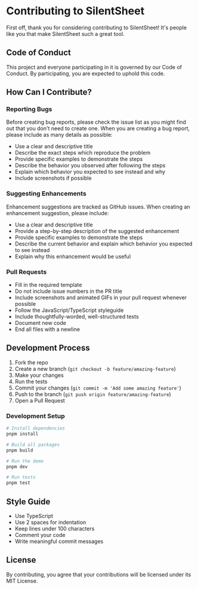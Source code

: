 # Contributing to SilentSheet

First off, thank you for considering contributing to SilentSheet! It's people like you that make SilentSheet such a great tool.

## Code of Conduct

This project and everyone participating in it is governed by our Code of Conduct. By participating, you are expected to uphold this code.

## How Can I Contribute?

### Reporting Bugs

Before creating bug reports, please check the issue list as you might find out that you don't need to create one. When you are creating a bug report, please include as many details as possible:

* Use a clear and descriptive title
* Describe the exact steps which reproduce the problem
* Provide specific examples to demonstrate the steps
* Describe the behavior you observed after following the steps
* Explain which behavior you expected to see instead and why
* Include screenshots if possible

### Suggesting Enhancements

Enhancement suggestions are tracked as GitHub issues. When creating an enhancement suggestion, please include:

* Use a clear and descriptive title
* Provide a step-by-step description of the suggested enhancement
* Provide specific examples to demonstrate the steps
* Describe the current behavior and explain which behavior you expected to see instead
* Explain why this enhancement would be useful

### Pull Requests

* Fill in the required template
* Do not include issue numbers in the PR title
* Include screenshots and animated GIFs in your pull request whenever possible
* Follow the JavaScript/TypeScript styleguide
* Include thoughtfully-worded, well-structured tests
* Document new code
* End all files with a newline

## Development Process

1. Fork the repo
2. Create a new branch (`git checkout -b feature/amazing-feature`)
3. Make your changes
4. Run the tests
5. Commit your changes (`git commit -m 'Add some amazing feature'`)
6. Push to the branch (`git push origin feature/amazing-feature`)
7. Open a Pull Request

### Development Setup

```bash
# Install dependencies
pnpm install

# Build all packages
pnpm build

# Run the demo
pnpm dev

# Run tests
pnpm test
```

## Style Guide

* Use TypeScript
* Use 2 spaces for indentation
* Keep lines under 100 characters
* Comment your code
* Write meaningful commit messages

## License

By contributing, you agree that your contributions will be licensed under its MIT License. 